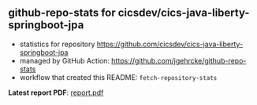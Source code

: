 ## github-repo-stats for cicsdev/cics-java-liberty-springboot-jpa

- statistics for repository https://github.com/cicsdev/cics-java-liberty-springboot-jpa
- managed by GitHub Action: https://github.com/jgehrcke/github-repo-stats
- workflow that created this README: `fetch-repository-stats`

**Latest report PDF**: [report.pdf](https://github.com/cicsdev/repo-stats/raw/github-repo-stats/cicsdev/cics-java-liberty-springboot-jpa/latest-report/report.pdf)

